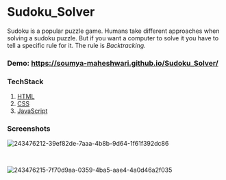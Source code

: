 # Sudoku_Solver


Sudoku is a popular puzzle game. Humans take different approaches when solving a sudoku puzzle. But if you want a computer to solve it you have to tell a specific rule for it. The rule is <i>Backtracking</i>.

### Demo: https://soumya-maheshwari.github.io/Sudoku_Solver/
### TechStack
1. <a href="https://www.geeksforgeeks.org/html/">HTML</a>
2. <a href="https://www.geeksforgeeks.org/css/">CSS</a>
3. <a href="https://www.geeksforgeeks.org/javascript/">JavaScript</a> 

### Screenshots
![243476212-39ef82de-7aaa-4b8b-9d64-1f61f392dc86](https://github.com/soumya-maheshwari/Sudoku_Solver/assets/104725768/093a1561-2fec-4ff2-adc6-30487d657651)

</br>

![243476215-7f70d9aa-0359-4ba5-aae4-4a0d46a2f035](https://github.com/soumya-maheshwari/Sudoku_Solver/assets/104725768/9045f2e1-918a-4f4b-9ed2-c87cfcf941d8)
